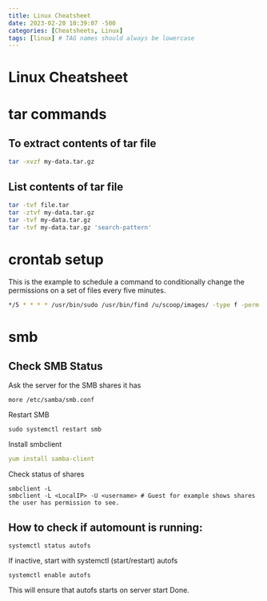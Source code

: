 ```yaml
---
title: Linux Cheatsheet 
date: 2023-02-20 10:39:07 -500
categories: [Cheatsheets, Linux]
tags: [linux] # TAG names should always be lowercase
---
```

# Linux Cheatsheet

# tar commands

## To extract contents of tar file

```bash
tar -xvzf my-data.tar.gz 
```

## List contents of tar file

```bash
tar -tvf file.tar
tar -ztvf my-data.tar.gz
tar -tvf my-data.tar.gz
tar -tvf my-data.tar.gz 'search-pattern'
```

# crontab setup

This is the example to schedule a command to conditionally change the permissions on a set of files every five minutes.

```bash
*/5 * * * * /usr/bin/sudo /usr/bin/find /u/scoop/images/ -type f -perm 644 -exec chmod 666 {} \;
```

# smb

## Check SMB Status

Ask the server for the SMB shares it has
```terminal
more /etc/samba/smb.conf
```

Restart SMB

```console
sudo systemctl restart smb
```

Install smbclient

```yaml
yum install samba-client
```

Check status of shares

```ksrc
smbclient -L
smbclient -L <LocalIP> -U <username> # Guest for example shows shares the user has permission to see.
```

## How to check if automount is running:

```
systemctl status autofs
```
If inactive, start with systemctl (start/restart) autofs

```
systemctl enable autofs
```

This will ensure that autofs starts on server start
Done.
